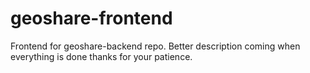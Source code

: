 # geoshare-frontend
Frontend for geoshare-backend repo.
Better description coming when everything is done thanks for your patience.
